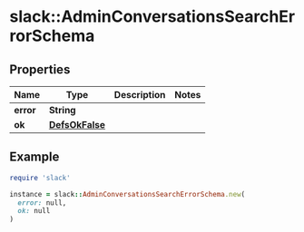 # slack::AdminConversationsSearchErrorSchema

## Properties

| Name | Type | Description | Notes |
| ---- | ---- | ----------- | ----- |
| **error** | **String** |  |  |
| **ok** | [**DefsOkFalse**](DefsOkFalse.md) |  |  |

## Example

```ruby
require 'slack'

instance = slack::AdminConversationsSearchErrorSchema.new(
  error: null,
  ok: null
)
```

